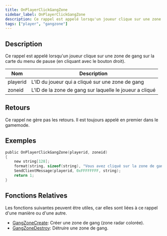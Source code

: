 ```yaml
---
title: OnPlayerClickGangZone
sidebar_label: OnPlayerClickGangZone
description: Ce rappel est appelé lorsqu'un joueur clique sur une zone de gang sur la carte du menu de pause (en cliquant avec le bouton droit).
tags: ["player", "gangzone"]
---
```


<VersionWarn name='callback' version='omp v1.1.0.2612' />

## Description

Ce rappel est appelé lorsqu'un joueur clique sur une zone de gang sur la carte du menu de pause (en cliquant avec le bouton droit).

| Nom       | Description                                                                   |
| --------- | ----------------------------------------------------------------------------- |
| playerid  | L'ID du joueur qui a cliqué sur une zone de gang                              |
| zoneid    | L'ID de la zone de gang sur laquelle le joueur a cliqué                       |

## Retours

Ce rappel ne gère pas les retours.
Il est toujours appelé en premier dans le gamemode.

## Exemples

```c
public OnPlayerClickGangZone(playerid, zoneid)
{
    new string[128];
    format(string, sizeof(string), "Vous avez cliqué sur la zone de gang %i", zoneid);
    SendClientMessage(playerid, 0xFFFFFFFF, string);
    return 1;
}
```

## Fonctions Relatives

Les fonctions suivantes peuvent être utiles, car elles sont liées à ce rappel d'une manière ou d'une autre. 

- [GangZoneCreate](../functions/GangZoneCreate): Créer une zone de gang (zone radar colorée).
- [GangZoneDestroy](../functions/GangZoneDestroy): Détruire une zone de gang.
